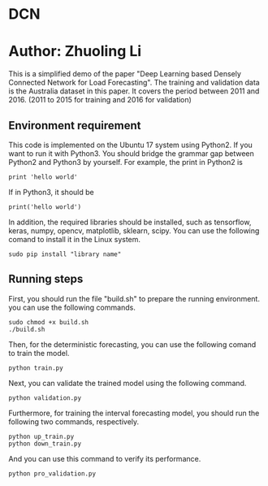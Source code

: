 # DCN 
# Author: Zhuoling Li
This is a simplified demo of the paper "Deep Learning based Densely Connected  Network for Load Forecasting". The training and validation data is the Australia dataset in this paper. It covers the period between 2011 and 2016. (2011 to 2015 for training and 2016 for validation)

## Environment requirement
This code is implemented on the Ubuntu 17 system using Python2. If you want to run it with Python3. You should bridge the grammar gap between Python2 and Python3 by yourself. For example, the print in Python2 is
```
print 'hello world'
```
If in Python3, it should be
```
print('hello world')
```
In addition, the required libraries should be installed, such as tensorflow, keras, numpy, opencv, matplotlib, sklearn, scipy. You can use the following comand to install it in the Linux system.
```
sudo pip install "library name"
```
## Running steps
First, you should run the file "build.sh" to prepare the running environment. you can use the following commands.
```
sudo chmod +x build.sh
./build.sh
```
Then, for the deterministic forecasting, you can use the following comand to train the model.
```
python train.py
```
Next, you can validate the trained model using the following command.
```
python validation.py
```
Furthermore, for training the interval forecasting model, you should run the following two commands, respectively.
```
python up_train.py
python down_train.py
```
And you can use this command to verify its performance.
```
python pro_validation.py
```

